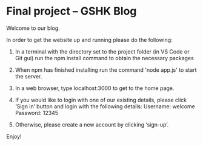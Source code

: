 Final project &ndash; GSHK Blog
==========

Welcome to our blog. 

In order to get the website up and running please do the following: 

1. In a terminal with the directory set to the project folder (in VS Code or Git gui) run the npm install command to obtain the necessary packages 

2. When npm has finished installing run the command 'node app.js' to start the server. 

3. In a web browser, type localhost:3000 to get to the home page. 

4. If you would like to login with one of our existing details, please click ‘Sign in’ button and login with the following details:
        Username: welcome
        Password: 12345
	
5. Otherwise, please create a new account by clicking ‘sign-up’.

Enjoy!


